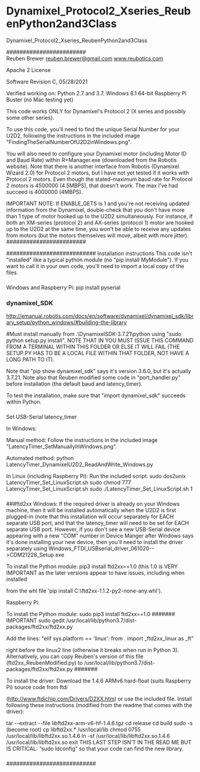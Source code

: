 # Dynamixel_Protocol2_Xseries_ReubenPython2and3Class
Dynamixel_Protocol2_Xseries_ReubenPython2and3Class

########################  
Reuben Brewer
reuben.brewer@gmail.com
www.reubotics.com

Apache 2 License

Software Revision C, 05/28/2021

Verified working on: 
Python 2.7 and 3.7.
Windows 8.1 64-bit
Raspberry Pi Buster 
(no Mac testing yet)

This code works ONLY for Dynamixel's Protocol 2 (X series and possibly some other series).

To use this code, you'll need to find the unique Serial Number for your U2D2, following the instructions in the included image "FindingTheSerialNumberOfU2D2inWindows.png".

You will also need to configure your Dynamixel motor (including Motor ID and Baud Rate) within R+Manager.exe 
(downloaded from the Robotis website). Note that there is another interface from Robotis (Dynamixel Wizard 2.0) for Protocol 2 motors, but I have not yet tested if it works with Protocol 2 motors. Even though the stated-maximum baud rate for Protocol 2 motors is 4500000 (4.5MBPS), that doesn't work. The max I've had succeed is 4000000 (4MBPS).

IMPORTANT NOTE: 
If ENABLE_GETS is 1 and you're not receiving updated information from the Dynamixel,
double-check that you don't have more than 1 type of motor hooked up to the U2D2 simultaneously.
For instance, if both an XM-series (protocol 2) and AX-series (protocol 1) motor are hooked up to the U2D2 at the same time,
you won't be able to receive any updates from motors (but the motors themselves will move, albeit with more jitter).
########################  

########################### Installation instructions
This code isn't "installed" like a typical python module (no "pip install MyModule"). If you want to call it in your own code, you'll need to import a local copy of the files.

###
Windows and Raspberry Pi:
pip install pyserial
###

###  dynamixel_SDK
http://emanual.robotis.com/docs/en/software/dynamixel/dynamixel_sdk/library_setup/python_windows/#building-the-library

#Must install manually from .\DynamixelSDK-3.7.21\python using "sudo python setup.py install".
NOTE THAT IN YOU MUST ISSUE THIS COMMAND FROM A TERMINAL WITHIN THIS FOLDER OR ELSE IT WILL FAIL (THE SETUP.PY HAS TO BE A LOCAL FILE WITHIN THAT FOLDER, NOT HAVE A LONG PATH TO IT).

Note that "pip show dynamixel_sdk" says it's version 3.6.0, but it's actually 3.7.21.
Note also that Reuben modified some code in "port_handler.py" before installation (the default baud and latency_timer).

To test the installation, make sure that "import dynamixel_sdk" succeeds within Python.
###

###
Set USB-Serial latency_timer

In Windows:

Manual method:
Follow the instructions in the included image "LatencyTimer_SetManuallyInWindows.png".

Automated method:
python LatencyTimer_DynamixelU2D2_ReadAndWrite_Windows.py

In Linux (including Raspberry Pi):
Run the included script:
sudo dos2unix LatencyTimer_Set_LinuxScript.sh
sudo chmod 777 LatencyTimer_Set_LinuxScript.sh
sudo ./LatencyTimer_Set_LinuxScript.sh 1
###

###ftd2xx
Windows:
If the required driver is already on your Windows machine, then it will be installed automatically when the U2D2 is first plugged-in (note that this installation will occur separately for EACH separate USB port, and that the latency_timer will need to be set for EACH separate USB port. However, if you don't see a new USB-Serial device appearing with a new "COM" number in Device Manger after Windows says it's done installing your new device, then you'll need to install the driver separately using Windows_FTDI_USBserial_driver_061020-->CDM21228_Setup.exe

To install the Python module:
pip3 install ftd2xx==1.0 (this 1.0 is VERY IMPORTANT as the later versions appear to have issues, including when installed 

from the whl file 'pip install C:\ftd2xx-1.1.2-py2-none-any.whl').

Raspberry Pi:

To install the Python module:
sudo pip3 install ftd2xx==1.0
####### IMPORTANT
sudo gedit /usr/local/lib/python3.7/dist-packages/ftd2xx/ftd2xx.py

Add the lines:
"elif sys.platform == 'linux': 
	from . import _ftd2xx_linux as _ft"
  
right before the linux2 line (otherwise it breaks when run in Python 3).
Alternatively, you can copy Reuben's version of this file (ftd2xx_ReubenModified.py) to /usr/local/lib/python3.7/dist-packages/ftd2xx/ftd2xx.py
#######

To install the driver:
Download the 1.4.6 ARMv6 hard-float (suits Raspberry Pi) source code from ftdi 

(http://www.ftdichip.com/Drivers/D2XX.htm) or use the included file. 
Install following these instructions (modified from the readme that comes with the driver):

tar --extract --file libftd2xx-arm-v6-hf-1.4.6.tgz 
cd release
cd build
sudo -s (become root)
cp libftd2xx.* /usr/local/lib
chmod 0755 /usr/local/lib/libftd2xx.so.1.4.6
ln -sf /usr/local/lib/libftd2xx.so.1.4.6 /usr/local/lib/libftd2xx.so
exit
THIS LAST STEP ISN’T IN THE READ ME BUT IS CRITICAL: “sudo ldconfig” so that your code can find the new library.
###

########################### 
